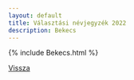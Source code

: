 ```yaml
---
layout: default
title: Választási névjegyzék 2022
description: Bekecs
---
```


{% include Bekecs.html %}

[Vissza](./)